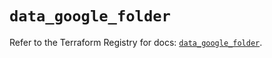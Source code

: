 # `data_google_folder`

Refer to the Terraform Registry for docs: [`data_google_folder`](https://registry.terraform.io/providers/hashicorp/google/6.2.0/docs/data-sources/folder).
